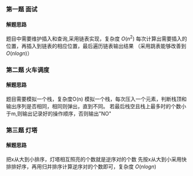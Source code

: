 ### 第一题 面试
#### 解题思路
题目中需要维护插入和查询,采用链表实现，复杂度 $O(n^2)$
每次计算出需要插入的位置，再插入到链表的相应位置，最后遍历链表输出结果
（采用跳表能够改善到$O(nlogn)$）

### 第二题 火车调度
#### 解题思路
题目需要模拟一个栈，复杂度O(n)
模拟一个栈，每次压入一个元素，判断栈顶和输出序列是否相同，相同则弹出，直到不同。
若最后栈空且栈上最多时的个数小于m,则输出记录好的操作顺序，否则输出"NO"

### 第三题 灯塔
#### 解题思路
把x从大到小排序，灯塔相互照亮的个数就是逆序对的个数
先按x从大到小采用快排排好序，再用归并排序计算逆序对的个数即可，复杂度 $O(nlogn)$